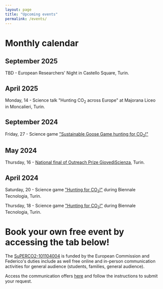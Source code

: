 ```yaml
---
layout: page
title: "Upcoming events"
permalink: /events/
---
```


# Monthly calendar

## September 2025
TBD - European Researchers' Night in Castello Square, Turin.

## April 2025
Monday, 14 - Science talk "Hunting CO<sub>2</sub> across Europe" at Majorana Liceo in Moncalieri, Turin.

## September 2024
Friday, 27 - Science game ["Sustainable Goose Game hunting for CO<sub>2</sub>!"](https://unightproject.eu/it/eventi/la-notte-europea-delle-ricercatrici-e-dei-ricercatori-torino?day=1727395200&ecat=32&topics=19&sort=default)

## May 2024
Thursday, 16 - [National final of Outreach Prize GiovedìScienza](https://www.giovediscienza.it/it/premio-edizioni-precedenti), Turin.

## April 2024
Saturday, 20 - Science game ["Hunting for CO<sub>2</sub>!"](https://www.biennaletecnologia.it/evento/a-caccia-di-co2-3/) during Biennale Tecnologia, Turin.

Thursday, 18 - Science game ["Hunting for CO<sub>2</sub>!"](https://www.biennaletecnologia.it/evento/a-caccia-di-co2/) during Biennale Tecnologia, Turin.

# Book your own free event by accessing the tab below!
The [SuPERCO2-101104004](https://cordis.europa.eu/project/id/101104004) is funded by the European Commission and Federico's duties include as well free online and in-person communication activities for general audience (students, families, general audience).

Access the communication offers [here](https://fededat.github.io/talk/) and follow the instructions to submit your request.
 
